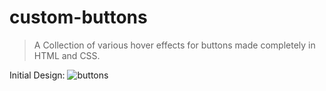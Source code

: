# custom-buttons
> A Collection of various hover effects for buttons made completely in HTML and CSS.

Initial Design:
![buttons](https://user-images.githubusercontent.com/65373279/193439913-9c3f65e8-a1ce-4f65-ae75-bc4d398ca244.png)
